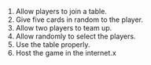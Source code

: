 1. Allow players to join a table.
2. Give five cards in random to the player.
3. Allow two players to team up.
4. Allow randomly to select the players.
5. Use the table properly.
6. Host the game in the internet.x